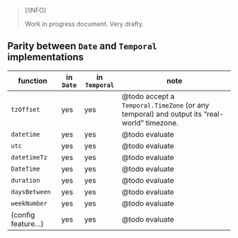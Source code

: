 > [!INFO]  
>
> Work in progress document. Very drafty.

## Parity between `Date` and `Temporal` implementations

function | in `Date` | in `Temporal` | note
---|---|---|---
`tzOffset` | yes | yes | @todo accept a `Temporal.TimeZone` (or any temporal) and output its “real-world” timezone.
`datetime` | yes | yes | @todo evaluate
`utc` | yes | yes | @todo evaluate
`datetimeTz` | yes | yes | @todo evaluate
`DateTime` | yes | yes | @todo evaluate
`duration` | yes | yes | @todo evaluate
`daysBetween` | yes | yes | @todo evaluate
`weekNumber` | yes | yes | @todo evaluate
(config feature…)| yes | yes | @todo evaluate

